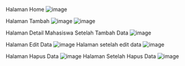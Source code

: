 Halaman Home
![image](https://github.com/user-attachments/assets/ac12871f-4f38-4725-adec-8e7936a56a24)

Halaman Tambah
![image](https://github.com/user-attachments/assets/e69b7363-8b09-4d56-816c-48c1a7cfe9ed)
![image](https://github.com/user-attachments/assets/4efff8ad-029c-4e5e-afe5-3ae99fc6cf90)

Halaman Detail Mahasiswa Setelah Tambah Data
![image](https://github.com/user-attachments/assets/5d598d16-4be5-4a8d-baae-05d6ba63e6cc)

Halaman Edit Data
![image](https://github.com/user-attachments/assets/0905d217-42bc-490f-af36-dc868cab713d)
Halaman setelah edit data
![image](https://github.com/user-attachments/assets/aff2a06f-f995-4751-815b-60f4b2f20e9b)

Halaman Hapus Data
![image](https://github.com/user-attachments/assets/1412fc77-654d-4367-a6d9-611bb1d3186e)
Halaman Setelah Hapus Data
![image](https://github.com/user-attachments/assets/bcd653d7-bc82-42bf-9585-7c8668ff496d)



